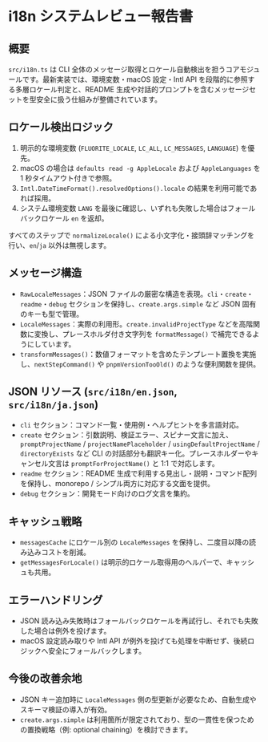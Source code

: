 # i18n システムレビュー報告書

## 概要

`src/i18n.ts` は CLI 全体のメッセージ取得とロケール自動検出を担うコアモジュールです。最新実装では、環境変数・macOS 設定・Intl API を段階的に参照する多層ロケール判定と、README 生成や対話的プロンプトを含むメッセージセットを型安全に扱う仕組みが整備されています。

## ロケール検出ロジック

1. 明示的な環境変数 (`FLUORITE_LOCALE`, `LC_ALL`, `LC_MESSAGES`, `LANGUAGE`) を優先。
2. macOS の場合は `defaults read -g AppleLocale` および `AppleLanguages` を 1 秒タイムアウト付きで参照。
3. `Intl.DateTimeFormat().resolvedOptions().locale` の結果を利用可能であれば採用。
4. システム環境変数 `LANG` を最後に確認し、いずれも失敗した場合はフォールバックロケール `en` を返却。

すべてのステップで `normalizeLocale()` による小文字化・接頭辞マッチングを行い、`en`/`ja` 以外は無視します。

## メッセージ構造

- `RawLocaleMessages`：JSON ファイルの厳密な構造を表現。`cli`・`create`・`readme`・`debug` セクションを保持し、`create.args.simple` など JSON 固有のキーも型で管理。
- `LocaleMessages`：実際の利用形。`create.invalidProjectType` などを高階関数に変換し、プレースホルダ付き文字列を `formatMessage()` で補完できるようにしています。
- `transformMessages()`：数値フォーマットを含めたテンプレート置換を実施し、`nextStepCommand()` や `pnpmVersionTooOld()` のような便利関数を提供。

## JSON リソース (`src/i18n/en.json`, `src/i18n/ja.json`)

- `cli` セクション：コマンド一覧・使用例・ヘルプヒントを多言語対応。
- `create` セクション：引数説明、検証エラー、スピナー文言に加え、`promptProjectName` / `projectNamePlaceholder` / `usingDefaultProjectName` / `directoryExists` など CLI の対話部分も翻訳キー化。プレースホルダーやキャンセル文言は `promptForProjectName()` と 1:1 で対応します。
- `readme` セクション：README 生成で利用する見出し・説明・コマンド配列を保持し、monorepo / シンプル両方に対応する文面を提供。
- `debug` セクション：開発モード向けのログ文言を集約。

## キャッシュ戦略

- `messagesCache` にロケール別の `LocaleMessages` を保持し、二度目以降の読み込みコストを削減。
- `getMessagesForLocale()` は明示的ロケール取得用のヘルパーで、キャッシュも共用。

## エラーハンドリング

- JSON 読み込み失敗時はフォールバックロケールを再試行し、それでも失敗した場合は例外を投げます。
- macOS 設定読み取りや Intl API が例外を投げても処理を中断せず、後続ロジックへ安全にフォールバックします。

## 今後の改善余地

- JSON キー追加時に `LocaleMessages` 側の型更新が必要なため、自動生成やスキーマ検証の導入が有効。
- `create.args.simple` は利用箇所が限定されており、型の一貫性を保つための置換戦略（例: optional chaining）を検討できます。
